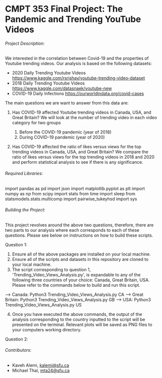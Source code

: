 # CMPT 353 Final Project: The Pandemic and Trending YouTube Videos

###### Project Description: 
We interested in the correlation between Covid-19 and the properties of Youtube trending videos. Our analysis is based on the following datasets:

- 2020 Daily Trending Youtube Videos      https://www.kaggle.com/rsrishav/youtube-trending-video-dataset
- 2018 Daily Trending Youtube Videos      https://www.kaggle.com/datasnaek/youtube-new
- COVID-19 Daily Infections               https://ourworldindata.org/covid-cases

The main questions we are want to answer from this data are:

1. Has COVID-19 affected Youtube trending videos in Canada, USA, and Great Britain?
We will look at the number of trending video in each video category for two groups 
    1. Before the COVID-19 pandemic (year of 2018)
    2. During COVID-19 pandemic (year of 2020)

2. Has COVID-19 affected the ratio of likes versus views for the top trending videos in Canada, USA, and Great Britain?
We compare the ratio of likes versus views for the top trending videos in 2018 and 2020 and perform statistical analysis
to see if there is any significance.


###### Required Libraries: 
import pandas as pd
import json
import matplotlib.pyplot as plt
import numpy as np
from scipy import stats
from time import sleep
from statsmodels.stats.multicomp import pairwise_tukeyhsd
import sys

###### Building the Project: 
This project revolves around the above two questions, therefore, there are two parts to our analysis where each corresponds to each of these questions. Please see below on instructions on how to build these scripts.

Question 1:

1) Ensure all of the above packages are installed on your local machine.
2) Ensure all of the scripts and datasets in this repository are cloned to your local machine.
3) The script corresponding to question 1, 'Trending_Video_Views_Analysis.py', is expandable to any of the following three countries of your choice: Canada, Great Britain, USA. Please refer to the commands below to build and run this script.

--> Canada: Python3 Trending_Video_Views_Analysis.py CA
--> Great Britain: Python3 Trending_Video_Views_Analysis.py GB
--> USA: Python3 Trending_Video_Views_Analysis.py US

4) Once you have executed the above commands, the output of the analysis corresponding to the country inputted to the script will be presented on the terminal. Relevant plots will be saved as PNG files to your computers working directory.

Question 2:


###### Contributors:
- Kaveh Alemi, kalemi@sfu.ca
- Michael Thai, mta24@sfu.ca